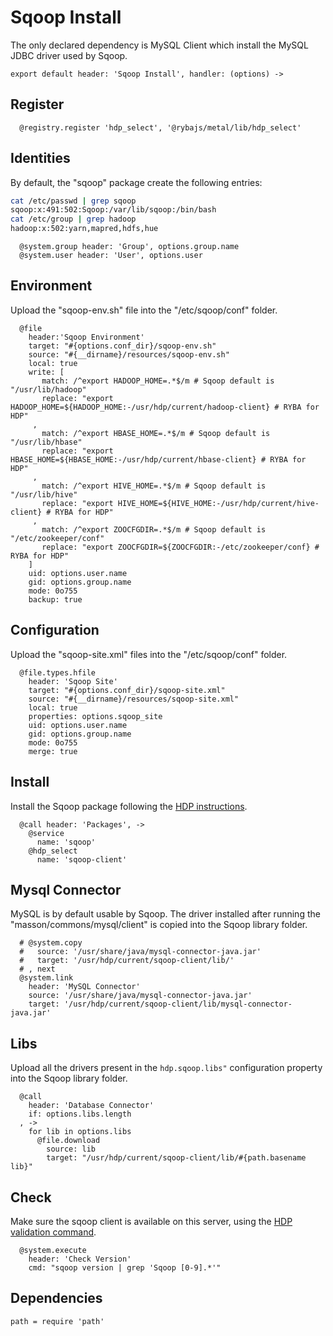 
# Sqoop Install

The only declared dependency is MySQL Client which install the MySQL JDBC
driver used by Sqoop.

    export default header: 'Sqoop Install', handler: (options) ->

## Register

      @registry.register 'hdp_select', '@rybajs/metal/lib/hdp_select'

## Identities

By default, the "sqoop" package create the following entries:

```bash
cat /etc/passwd | grep sqoop
sqoop:x:491:502:Sqoop:/var/lib/sqoop:/bin/bash
cat /etc/group | grep hadoop
hadoop:x:502:yarn,mapred,hdfs,hue
```

      @system.group header: 'Group', options.group.name
      @system.user header: 'User', options.user

## Environment

Upload the "sqoop-env.sh" file into the "/etc/sqoop/conf" folder.

      @file
        header:'Sqoop Environment'
        target: "#{options.conf_dir}/sqoop-env.sh"
        source: "#{__dirname}/resources/sqoop-env.sh"
        local: true
        write: [
           match: /^export HADOOP_HOME=.*$/m # Sqoop default is "/usr/lib/hadoop"
           replace: "export HADOOP_HOME=${HADOOP_HOME:-/usr/hdp/current/hadoop-client} # RYBA for HDP"
         ,
           match: /^export HBASE_HOME=.*$/m # Sqoop default is "/usr/lib/hbase"
           replace: "export HBASE_HOME=${HBASE_HOME:-/usr/hdp/current/hbase-client} # RYBA for HDP"
         ,
           match: /^export HIVE_HOME=.*$/m # Sqoop default is "/usr/lib/hive"
           replace: "export HIVE_HOME=${HIVE_HOME:-/usr/hdp/current/hive-client} # RYBA for HDP"
         ,
           match: /^export ZOOCFGDIR=.*$/m # Sqoop default is "/etc/zookeeper/conf"
           replace: "export ZOOCFGDIR=${ZOOCFGDIR:-/etc/zookeeper/conf} # RYBA for HDP"
        ]
        uid: options.user.name
        gid: options.group.name
        mode: 0o755
        backup: true

## Configuration

Upload the "sqoop-site.xml" files into the "/etc/sqoop/conf" folder.

      @file.types.hfile
        header: 'Sqoop Site'
        target: "#{options.conf_dir}/sqoop-site.xml"
        source: "#{__dirname}/resources/sqoop-site.xml"
        local: true
        properties: options.sqoop_site
        uid: options.user.name
        gid: options.group.name
        mode: 0o755
        merge: true

## Install

Install the Sqoop package following the [HDP instructions][install].

      @call header: 'Packages', ->
        @service
          name: 'sqoop'
        @hdp_select
          name: 'sqoop-client'

## Mysql Connector

MySQL is by default usable by Sqoop. The driver installed after running the
"masson/commons/mysql/client" is copied into the Sqoop library folder.


      # @system.copy
      #   source: '/usr/share/java/mysql-connector-java.jar'
      #   target: '/usr/hdp/current/sqoop-client/lib/'
      # , next
      @system.link
        header: 'MySQL Connector'
        source: '/usr/share/java/mysql-connector-java.jar'
        target: '/usr/hdp/current/sqoop-client/lib/mysql-connector-java.jar'

## Libs

Upload all the drivers present in the `hdp.sqoop.libs"` configuration property into
the Sqoop library folder.

      @call
        header: 'Database Connector'
        if: options.libs.length
      , ->
        for lib in options.libs
          @file.download
            source: lib
            target: "/usr/hdp/current/sqoop-client/lib/#{path.basename lib}"

## Check

Make sure the sqoop client is available on this server, using the [HDP validation
command][validate].

      @system.execute
        header: 'Check Version'
        cmd: "sqoop version | grep 'Sqoop [0-9].*'"

## Dependencies

    path = require 'path'

[install]: http://docs.hortonworks.com/HDPDocuments/HDP2/HDP-2.0.9.1/bk_installing_manually_book/content/rpm-chap10-1.html
[validate]: http://docs.hortonworks.com/HDPDocuments/HDP2/HDP-2.0.9.1/bk_installing_manually_book/content/rpm-chap10-4.html

